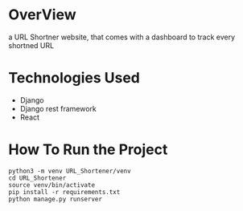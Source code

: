 # OverView
a URL Shortner website, that comes with a dashboard to track every shortned URL

# Technologies Used
- Django
- Django rest framework
- React




# How To Run the Project
```
python3 -m venv URL_Shortener/venv
cd URL_Shortener
source venv/bin/activate
pip install -r requirements.txt
python manage.py runserver
```
